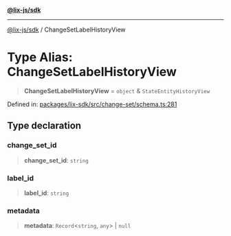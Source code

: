 [**@lix-js/sdk**](../README.md)

***

[@lix-js/sdk](../README.md) / ChangeSetLabelHistoryView

# Type Alias: ChangeSetLabelHistoryView

> **ChangeSetLabelHistoryView** = `object` & `StateEntityHistoryView`

Defined in: [packages/lix-sdk/src/change-set/schema.ts:281](https://github.com/opral/monorepo/blob/fb8153a2c5d4710eaaabf056fe653be88060a185/packages/lix-sdk/src/change-set/schema.ts#L281)

## Type declaration

### change\_set\_id

> **change\_set\_id**: `string`

### label\_id

> **label\_id**: `string`

### metadata

> **metadata**: `Record`\<`string`, `any`\> \| `null`
